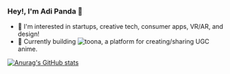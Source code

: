 ### Hey!, I'm Adi Panda :wave:

- 🚀 I'm interested in startups, creative tech, consumer apps, VR/AR, and design!
- 🍣 Currently building ![toona](https://toona.io), a platform for creating/sharing UGC anime.

[![Anurag's GitHub stats](https://github-readme-stats-3y88y2dee-adi-panda.vercel.app/api?username=adi-panda&show_icons=true&theme=dark)](https://github.com/anuraghazra/github-readme-stats)
